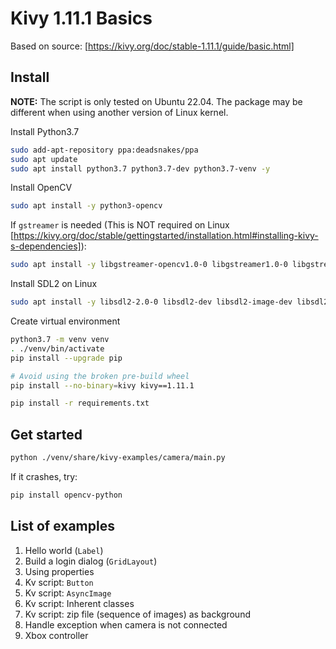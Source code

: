 # Kivy 1.11.1 Basics

Based on source: [https://kivy.org/doc/stable-1.11.1/guide/basic.html]

## Install

**NOTE:** The script is only tested on Ubuntu 22.04. The package may be different when using another version of Linux kernel.

Install Python3.7

```bash
sudo add-apt-repository ppa:deadsnakes/ppa
sudo apt update
sudo apt install python3.7 python3.7-dev python3.7-venv -y
```

Install OpenCV

```bash
sudo apt install -y python3-opencv
```

If `gstreamer` is needed (This is NOT required on Linux [https://kivy.org/doc/stable/gettingstarted/installation.html#installing-kivy-s-dependencies]):

```bash
sudo apt install -y libgstreamer-opencv1.0-0 libgstreamer1.0-0 libgstreamer1.0-dev 
```

Install SDL2 on Linux

```bash
sudo apt install -y libsdl2-2.0-0 libsdl2-dev libsdl2-image-dev libsdl2-mixer-dev
```

Create virtual environment

```bash
python3.7 -m venv venv
. ./venv/bin/activate
pip install --upgrade pip

# Avoid using the broken pre-build wheel
pip install --no-binary=kivy kivy==1.11.1

pip install -r requirements.txt
```

## Get started

```bash
python ./venv/share/kivy-examples/camera/main.py
```

If it crashes, try:

```bash
pip install opencv-python
```

## List of examples

1. Hello world (`Label`)
2. Build a login dialog (`GridLayout`)
3. Using properties
4. Kv script: `Button`
5. Kv script: `AsyncImage`
6. Kv script: Inherent classes
7. Kv script: zip file (sequence of images) as background
8. Handle exception when camera is not connected
9. Xbox controller
